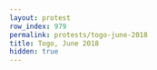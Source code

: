 ```yaml
---
layout: protest
row_index: 979
permalink: protests/togo-june-2018
title: Togo, June 2018
hidden: true
---
```

